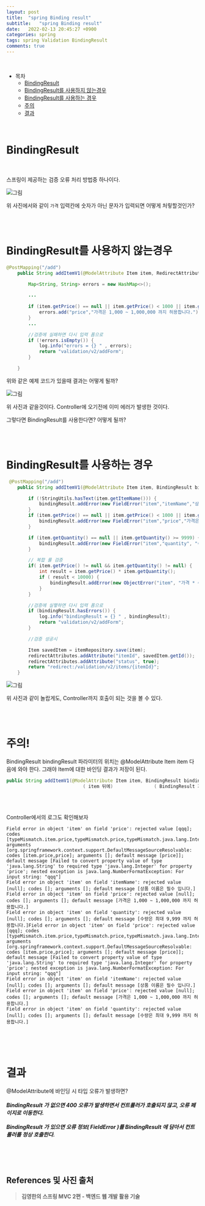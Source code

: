 ```yaml
---
layout: post
title:  "spring Binding result"
subtitle:   "spring Binding result"
date:   2022-02-13 20:45:27 +0900
categories: spring
tags: spring Validation BindingResult
comments: true
---
```



<br>

- 목차
	- [BindingResult](#bindingresult)
	- [BindingResult를 사용하지 않는경우](#bindingresult를_사용하지_않는경우)
	- [BindingResult를 사용하는 경우](#bindingresult를_사용하는_경우)
	- [주의](#주의)
    - [결과](#결과)
    
<br>

# BindingResult

<br>

스프링이 제공하는 검증 오류 처리 방법중 하나이다.

![그림](https://sehwan-choi.github.io/assets/img/spring/MVC2/image1.jpg)

위 사진에서와 같이 ```가격``` 입력칸에 숫자가 아닌 문자가 입력되면 어떻게 처맇할것인가?

<br><br>

# BindingResult를 사용하지 않는경우

```java
@PostMapping("/add")
    public String addItemV1(@ModelAttribute Item item, RedirectAttributes redirectAttributes) {

        Map<String, String> errors = new HashMap<>();

        ...
        
        if (item.getPrice() == null || item.getPrice() < 1000 || item.getPrice() > 1000000) {
            errors.add("price","가격은 1,000 ~ 1,000,000 까지 허용합니다.");
        }
        ...

        //검증에 실패하면 다시 입력 폼으로
        if (!errors.isEmpty()) {
            log.info("errors = {} " , errors);
            return "validation/v2/addForm";
        }

    }
```

위와 같은 예제 코드가 있을때 결과는 어떻게 될까?

![그림](https://sehwan-choi.github.io/assets/img/spring/MVC2/image2.jpg)

위 사진과 같을것이다. Controller에 오기전에 이미 에러가 발생한 것이다.

그렇다면 BindingResult를 사용한다면? 어떻게 될까?

<br><br>

# BindingResult를 사용하는 경우

```java
 @PostMapping("/add")
    public String addItemV1(@ModelAttribute Item item, BindingResult bindingResult, RedirectAttributes redirectAttributes) {

        if (!StringUtils.hasText(item.getItemName())) {
            bindingResult.addError(new FieldError("item","itemName","상품 이름은 필수 입니다."));
        }
        if (item.getPrice() == null || item.getPrice() < 1000 || item.getPrice() > 1000000) {
            bindingResult.addError(new FieldError("item","price","가격은 1,000 ~ 1,000,000 까지 허용합니다."));
        }

        if (item.getQuantity() == null || item.getQuantity() >= 9999) {
            bindingResult.addError(new FieldError("item","quantity", "수량은 최대 9,999 까지 허용합니다."));
        }

        // 복합 룰 검증
        if( item.getPrice() != null && item.getQuantity() != null) {
            int result = item.getPrice() * item.getQuantity();
            if ( result < 10000) {
                bindingResult.addError(new ObjectError("item", "가격 * 수량의 합은 10,000원 이상이어야 합니다."));
            }
        }

        //검증에 실퍃하면 다시 입력 폼으로
        if (bindingResult.hasErrors()) {
            log.info("bindingResult = {} " , bindingResult);
            return "validation/v2/addForm";
        }

        //검증 성공시

        Item savedItem = itemRepository.save(item);
        redirectAttributes.addAttribute("itemId", savedItem.getId());
        redirectAttributes.addAttribute("status", true);
        return "redirect:/validation/v2/items/{itemId}";
    }
```

![그림](https://sehwan-choi.github.io/assets/img/spring/MVC2/image3.jpg)

위 사진과 같이 놀랍게도, Controller까지 호출이 되는 것을 볼 수 있다.

<br><br>

# 주의!
BindingResult bindingResult 파라미터의 위치는 @ModelAttribute Item item 다음에 와야 한다. 그래야 Item에 대한 바인딩 결과가 저장이 된다.

```java
public String addItemV1(@ModelAttribute Item item, BindingResult bindingResult, 
                            ( item 뒤에)               ( BindingResult 가 있어야지 item에 대한 바인딩 정보가 담긴다.)
```

<br><br>

Controller에서의 로그도 확인해보자

```
Field error in object 'item' on field 'price': rejected value [qqq]; codes [typeMismatch.item.price,typeMismatch.price,typeMismatch.java.lang.Integer,typeMismatch]; arguments [org.springframework.context.support.DefaultMessageSourceResolvable: codes [item.price,price]; arguments []; default message [price]]; default message [Failed to convert property value of type 'java.lang.String' to required type 'java.lang.Integer' for property 'price'; nested exception is java.lang.NumberFormatException: For input string: "qqq"]
Field error in object 'item' on field 'itemName': rejected value [null]; codes []; arguments []; default message [상품 이름은 필수 입니다.]
Field error in object 'item' on field 'price': rejected value [null]; codes []; arguments []; default message [가격은 1,000 ~ 1,000,000 까지 허용합니다.]
Field error in object 'item' on field 'quantity': rejected value [null]; codes []; arguments []; default message [수량은 최대 9,999 까지 허용합니다.]Field error in object 'item' on field 'price': rejected value [qqq]; codes [typeMismatch.item.price,typeMismatch.price,typeMismatch.java.lang.Integer,typeMismatch]; arguments [org.springframework.context.support.DefaultMessageSourceResolvable: codes [item.price,price]; arguments []; default message [price]]; default message [Failed to convert property value of type 'java.lang.String' to required type 'java.lang.Integer' for property 'price'; nested exception is java.lang.NumberFormatException: For input string: "qqq"]
Field error in object 'item' on field 'itemName': rejected value [null]; codes []; arguments []; default message [상품 이름은 필수 입니다.]
Field error in object 'item' on field 'price': rejected value [null]; codes []; arguments []; default message [가격은 1,000 ~ 1,000,000 까지 허용합니다.]
Field error in object 'item' on field 'quantity': rejected value [null]; codes []; arguments []; default message [수량은 최대 9,999 까지 허용합니다.]
```

<br><br><br>

# 결과

@ModelAttribute에 바인딩 시 타입 오류가 발생하면? 
<br><br>
___BindingResult 가 없으면 400 오류가 발생하면서 컨트롤러가 호출되지 않고, 오류 페이지로
이동한다.___
<br><br>
___BindingResult 가 있으면 오류 정보( FieldError )를 BindingResult 에 담아서 컨트롤러를
정상 호출한다.___


<br><br><br>
## References 및 사진 출처

> __김영한의 스프링 MVC 2편 - 백엔드 웹 개발 활용 기술__